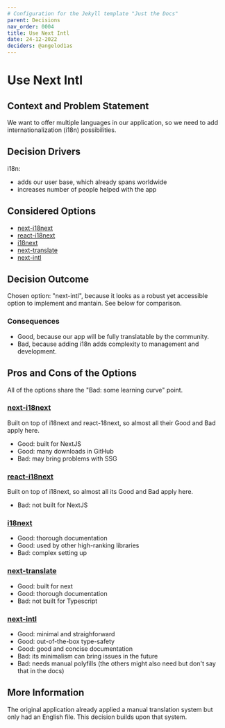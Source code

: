 ```yaml
---
# Configuration for the Jekyll template "Just the Docs"
parent: Decisions
nav_order: 0004
title: Use Next Intl
date: 24-12-2022
deciders: @angelod1as
---
```

<!-- markdownlint-disable-next-line MD025 -->
# Use Next Intl

## Context and Problem Statement

We want to offer multiple languages in our application, so we need to add internationalization (i18n) possibilities.

## Decision Drivers

i18n:

* adds our user base, which already spans worldwide
* increases number of people helped with the app

## Considered Options

* [next-i18next](https://github.com/i18next/next-i18next)
* [react-i18next](https://github.com/i18next/react-i18next)
* [i18next](https://www.i18next.com/)
* [next-translate](https://github.com/aralroca/next-translate#1-about-next-translate)
* [next-intl](https://next-intl-docs.vercel.app/)

## Decision Outcome

Chosen option: "next-intl", because it looks as a robust yet accessible option to implement and mantain. See below for comparison.

### Consequences

* Good, because our app will be fully translatable by the community.
* Bad, because adding i18n adds complexity to management and development.

## Pros and Cons of the Options

All of the options share the "Bad: some learning curve" point.

### [next-i18next](https://github.com/i18next/next-i18next)

Built on top of i18next and react-18next, so almost all their Good and Bad apply here.

* Good: built for NextJS
* Good: many downloads in GitHub
* Bad: may bring problems with SSG

### [react-i18next](https://github.com/i18next/react-i18next)

Built on top of i18next, so almost all its Good and Bad apply here.

* Bad: not built for NextJS

### [i18next](https://www.i18next.com/)

* Good: thorough documentation
* Good: used by other high-ranking libraries
* Bad: complex setting up

### [next-translate](https://github.com/aralroca/next-translate#1-about-next-translate)

* Good: built for next
* Good: thorough documentation
* Bad: not built for Typescript

### [next-intl](https://next-intl-docs.vercel.app/)

* Good: minimal and straighforward
* Good: out-of-the-box type-safety
* Good: good and concise documentation
* Bad: its minimalism can bring issues in the future
* Bad: needs manual polyfills (the others might also need but don't say that in the docs)

## More Information

The original application already applied a manual translation system but only had an English file. This decision builds upon that system.
